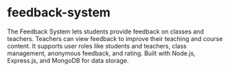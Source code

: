 # feedback-system
The Feedback System lets students provide feedback on classes and teachers. Teachers can view feedback to improve their teaching and course content. It supports user roles like students and teachers, class management, anonymous feedback, and rating. Built with Node.js, Express.js, and MongoDB for data storage.
